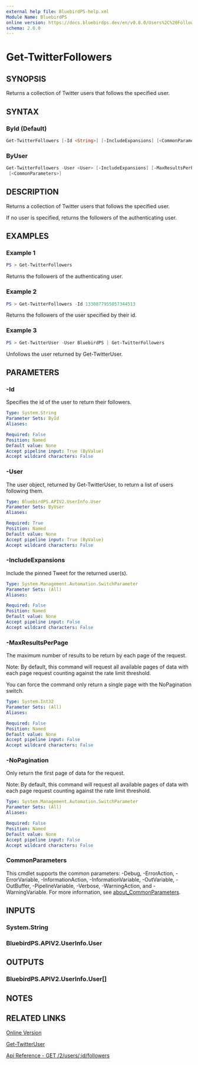 ```yaml
---
external help file: BluebirdPS-help.xml
Module Name: BluebirdPS
online version: https://docs.bluebirdps.dev/en/v0.8.0/Users%2C%20Followers%2C%20Friends%2C%20and%20Blocks/Get-TwitterFollowers
schema: 2.0.0
---
```


# Get-TwitterFollowers

## SYNOPSIS

Returns a collection of Twitter users that follows the specified user.

## SYNTAX

### ById (Default)

```powershell
Get-TwitterFollowers [-Id <String>] [-IncludeExpansions] [<CommonParameters>]
```

### ByUser

```powershell
Get-TwitterFollowers -User <User> [-IncludeExpansions] [-MaxResultsPerPage <Int32>] [-NoPagination]
 [<CommonParameters>]
```

## DESCRIPTION

Returns a collection of Twitter users that follows the specified user.

If no user is specified, returns the followers of the authenticating user.

## EXAMPLES

### Example 1

```powershell
PS > Get-TwitterFollowers
```

Returns the followers of the authenticating user.

### Example 2

```powershell
PS > Get-TwitterFollowers -Id 1330877955057344513
```

Returns the followers of the user specified by their id.

### Example 3

```powershell
PS > Get-TwitterUser -User BluebirdPS | Get-TwitterFollowers
```

Unfollows the user returned by Get-TwitterUser.

## PARAMETERS

### -Id

Specifies the id of the user to return their followers.

```yaml
Type: System.String
Parameter Sets: ById
Aliases:

Required: False
Position: Named
Default value: None
Accept pipeline input: True (ByValue)
Accept wildcard characters: False
```

### -User

The user object, returned by Get-TwitterUser, to return a list of users following them.

```yaml
Type: BluebirdPS.APIV2.UserInfo.User
Parameter Sets: ByUser
Aliases:

Required: True
Position: Named
Default value: None
Accept pipeline input: True (ByValue)
Accept wildcard characters: False
```

### -IncludeExpansions

Include the pinned Tweet for the returned user(s).

```yaml
Type: System.Management.Automation.SwitchParameter
Parameter Sets: (All)
Aliases:

Required: False
Position: Named
Default value: None
Accept pipeline input: False
Accept wildcard characters: False
```

### -MaxResultsPerPage

The maximum number of results to be return by each page of the request.

Note:
By default, this command will request all available pages of data with each page request counting against the rate limit threshold.

You can force the command only return a single page with the NoPagination switch.

```yaml
Type: System.Int32
Parameter Sets: (All)
Aliases:

Required: False
Position: Named
Default value: None
Accept pipeline input: False
Accept wildcard characters: False
```

### -NoPagination

Only return the first page of data for the request.

Note:
By default, this command will request all available pages of data with each page request counting against the rate limit threshold.

```yaml
Type: System.Management.Automation.SwitchParameter
Parameter Sets: (All)
Aliases:

Required: False
Position: Named
Default value: None
Accept pipeline input: False
Accept wildcard characters: False
```

### CommonParameters

This cmdlet supports the common parameters: -Debug, -ErrorAction, -ErrorVariable, -InformationAction, -InformationVariable, -OutVariable, -OutBuffer, -PipelineVariable, -Verbose, -WarningAction, and -WarningVariable. For more information, see [about_CommonParameters](http://go.microsoft.com/fwlink/?LinkID=113216).

## INPUTS

### System.String

### BluebirdPS.APIV2.UserInfo.User

## OUTPUTS

### BluebirdPS.APIV2.UserInfo.User[]

## NOTES

## RELATED LINKS

[Online Version](https://docs.bluebirdps.dev/en/v0.8.0/Users%2C%20Followers%2C%20Friends%2C%20and%20Blocks/Get-TwitterFollowers)

[Get-TwitterUser](https://docs.bluebirdps.dev/en/v0.8.0/Users%2C%20Followers%2C%20Friends%2C%20and%20Blocks/Get-TwitterUser)

[Api Reference - GET /2/users/:id/followers](https://developer.twitter.com/en/docs/twitter-api/users/follows/api-reference/get-users-id-followers)
